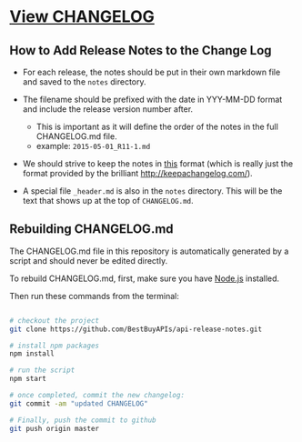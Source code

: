 
# [View CHANGELOG](CHANGELOG.md)

## How to Add Release Notes to the Change Log

- For each release, the notes should be put in their own markdown file and saved to the `notes` directory.
- The filename should be prefixed with the date in YYY-MM-DD format and include the release version number after.
  - This is important as it will define the order of the notes in the full CHANGELOG.md file.
  - example: `2015-05-01_R11-1.md`
  
- We should strive to keep the notes in [this](1900-01-01_R0-0.md) format (which is really just the format provided by the brilliant http://keepachangelog.com/).

- A special file `_header.md` is also in the `notes` directory. This will be the text that shows up at the top of `CHANGELOG.md`.

## Rebuilding CHANGELOG.md

The CHANGELOG.md file in this repository is automatically generated by a script and should never be edited directly.

To rebuild CHANGELOG.md, first, make sure you have [Node.js](https://nodejs.org) installed.

Then run these commands from the terminal:
```bash

# checkout the project
git clone https://github.com/BestBuyAPIs/api-release-notes.git

# install npm packages
npm install

# run the script
npm start

# once completed, commit the new changelog:
git commit -am "updated CHANGELOG"

# Finally, push the commit to github
git push origin master
```
